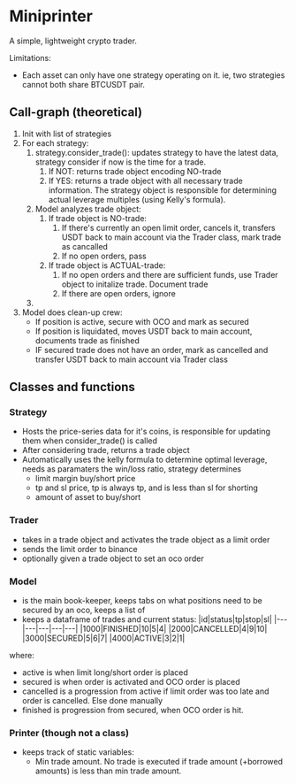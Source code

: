 # Miniprinter
A simple, lightweight crypto trader. 

Limitations:
- Each asset can only have one strategy operating on it. ie, two strategies cannot both share BTCUSDT pair. 

## Call-graph (theoretical)
1. Init with list of strategies
2. For each strategy:
    1. strategy.consider_trade(): updates strategy to have the latest data, strategy consider if now is the time for a trade.
        1. If NOT: returns trade object encoding NO-trade
        2. If YES: returns a trade object with all necessary trade information. The strategy object is responsible for determining actual leverage multiples (using Kelly's formula). 
    2. Model analyzes trade object:
        1. If trade object is NO-trade: 
            1. If there's currently an open limit order, cancels it, transfers USDT back to main account via the Trader class, mark trade as cancalled
            2. If no open orders, pass
        2. If trade object is ACTUAL-trade:
            1. If no open orders and there are sufficient funds, use Trader object to initalize trade. Document trade
            2. If there are open orders, ignore
    3. 
3. Model does clean-up crew: 
    - If position is active, secure with OCO and mark as secured
    - If position is liquidated, moves USDT back to main account, documents trade as finished
    - IF secured trade does not have an order, mark as cancelled and transfer USDT back to main account via Trader class
    

## Classes and functions
### Strategy
- Hosts the price-series data for it's coins, is responsible for updating them when consider_trade() is called
- After considering trade, returns a trade object
- Automatically uses the kelly formula to determine optimal leverage, needs as paramaters the win/loss ratio, strategy determines 
    - limit margin buy/short price
    - tp and sl price, tp is always tp, and is less than sl for shorting
    - amount of asset to buy/short

### Trader
- takes in a trade object and activates the trade object as a limit order
- sends the limit order to binance
- optionally given a trade object to set an oco order

### Model
- is the main book-keeper, keeps tabs on what positions need to be secured by an oco, keeps a list of  
- keeps a dataframe of trades and current status:
|id|status|tp|stop|sl|
|---|---|---|---|---|
|1000|FINISHED|10|5|4|
|2000|CANCELLED|4|9|10|
|3000|SECURED|5|6|7|
|4000|ACTIVE|3|2|1|

where:
- active is when limit long/short order is placed
- secured is when order is activated and OCO order is placed
- cancelled is a progression from active if limit order was too late and order is cancelled. Else done manually
- finished is progression from secured, when OCO order is hit. 

### Printer (though not a class)
- keeps track of static variables:
    - Min trade amount. No trade is executed if trade amount (+borrowed amounts) is less than min trade amount. 
